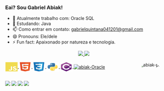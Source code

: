 ### Eai? Sou Gabriel Abiak!

- 🔭 Atualmente trabalho com: Oracle SQL
- 🌱 Estudando: Java
- 📫 Como entrar em contato: gabrielquintana041201@gmail.com
- 😄 Pronouns: Ele/dele
- ⚡ Fun fact: Apaixonado por natureza e tecnologia.

<div align="center">
  <a href="https://github.com/Ab1ak">
  <img height="180em" src="https://github-readme-stats.vercel.app/api?username=Ab1ak&show_icons=true&theme=buefy&title_color=B00F0F&border_color=B00F0F&include_all_commits=true&count_private=true"/>
  <img height="180em" src="https://github-readme-stats.vercel.app/api/top-langs/?username=Ab1ak&layout=compact&langs_count=7&theme=buefy&title_color=B00F0F&border_color=B00F0F"/>
</div>

  
 <div style="display: inline_block"><br>
  <img align="center" alt="abiak-Js" height="30" width="40" src="https://raw.githubusercontent.com/devicons/devicon/master/icons/javascript/javascript-plain.svg">
  <img align="center" alt="abiak-HTML" height="30" width="40" src="https://raw.githubusercontent.com/devicons/devicon/master/icons/html5/html5-original.svg">
  <img align="center" alt="abiak-CSS" height="30" width="40" src="https://raw.githubusercontent.com/devicons/devicon/master/icons/css3/css3-original.svg">
  <img align="center" alt="abiak-Python" height="30" width="40" src="https://raw.githubusercontent.com/devicons/devicon/master/icons/python/python-original.svg">
  <img align="center" alt="abiak-Csharp" height="30" width="40" src="https://raw.githubusercontent.com/devicons/devicon/master/icons/csharp/csharp-original.svg">
  <img align="center" alt="abiak-Oracle" height="30" width="40" src="https://cdn.jsdelivr.net/gh/devicons/devicon/icons/oracle/oracle-original.svg">
  <img align="right" alt="abiak-pic" height="150" style="border-radius:50px;" src="link aq">
</div>
  
##  
  
  
<div>
  <a href="https://instagram.com/gaab.abiak" target="_blank"><img src="https://img.shields.io/badge/-Instagram-%23E4405F?style=for-the-badge&logo=instagram&logoColor=white" target="_blank"></a>
 	<a href="https://www.twitch.tv/abiakk" target="_blank"><img src="https://img.shields.io/badge/Twitch-9146FF?style=for-the-badge&logo=twitch&logoColor=white" target="_blank"></a>
  <a href = "mailto:gabrielquintana041201@gmail.com"><img src="https://img.shields.io/badge/-Gmail-%23333?style=for-the-badge&logo=gmail&logoColor=white" target="_blank"></a>
  <a href="https://www.linkedin.com/in/gabriel-abiak-886636192/" target="_blank"><img src="https://img.shields.io/badge/-LinkedIn-%230077B5?style=for-the-badge&logo=linkedin&logoColor=white" target="_blank"></a> 
</div>
  
  
  
 
  
  
  
  
  
